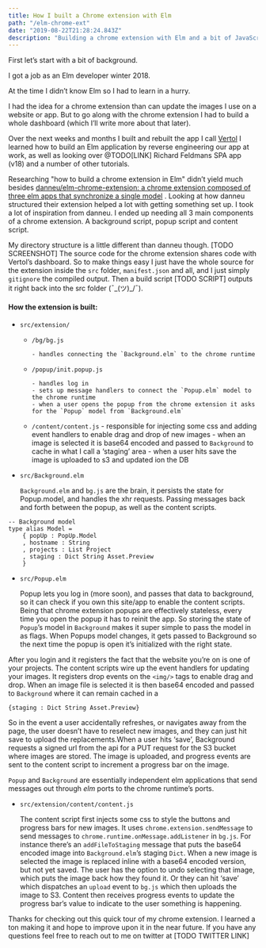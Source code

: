```yaml
---
title: How I built a Chrome extension with Elm
path: "/elm-chrome-ext"
date: "2019-08-22T21:28:24.843Z"
description: "Building a chrome extension with Elm and a bit of JavaScript"
---
```


First let’s start with a bit of background.

I got a job as an Elm developer winter 2018.

At the time I didn’t know Elm so I had to learn in a hurry.

I had the idea for a chrome extension than can update the images I use on a website or app. But to go along with the chrome extension I had to build a whole dashboard (which I’ll write more about that later).

Over the next weeks and months I built and rebuilt the app I call [Vertol](https://tryvertol.com)
I learned how to build an Elm application by reverse engineering our app at work, as well as looking over @TODO[LINK] Richard Feldmans SPA app (v18) and a number of other tutorials.

Researching "how to build a chrome extension in Elm" didn’t yield much besides [danneu/elm-chrome-extension: a chrome extension composed of three elm apps that synchronize a single model](https://github.com/danneu/elm-chrome-extension) . Looking at how danneu structured their extension helped a lot with getting something set up. I took a lot of inspiration from danneu. I ended up needing all 3 main components of a chrome extension. A background script, popup script and content script.

My directory structure is a little different than danneu though.
[TODO SCREENSHOT]
The source code for the chrome extension shares code with Vertol’s dashboard. So to make things easy I just have the whole source for the extension inside the `src` folder, `manifest.json` and all, and I just simply `gitignore` the compiled output. Then a build script [TODO SCRIPT] outputs it right back into the src folder (¯\_(ツ)\_/¯).

#### How the extension is built:

- `src/extension/`

  - `/bg/bg.js`

        - handles connecting the `Background.elm` to the chrome runtime

  - `/popup/init.popup.js`

        - handles log in
        - sets up message handlers to connect the `Popup.elm` model to the chrome runtime
        - when a user opens the popup from the chrome extension it asks for the `Popup` model from `Background.elm`

  - `/content/content.js` - responsible for injecting some css and adding event handlers to enable drag and drop of new images - when an image is selected it is base64 encoded and passed to `Background` to cache in what I call a ‘staging’ area - when a user hits save the image is uploaded to s3 and updated ion the DB

* `src/Background.elm`

  `Background.elm` and `bg.js` are the brain, it persists the state for Popup.model, and handles the xhr requests. Passing messages back and forth between the popup, as well as the content scripts.

```
-- Background model
type alias Model =
    { popUp : PopUp.Model
    , hostname : String
    , projects : List Project
    , staging : Dict String Asset.Preview
    }
```

- `src/Popup.elm`

  Popup lets you log in (more soon), and passes that data to background, so it can check if you own this site/app to enable the content scripts.
  Being that chrome extension popups are effectively stateless, every time you open the popup it has to reinit the app. So storing the state of `Popup`’s model in `Background` makes it super simple to pass the model in as flags. When Popups model changes, it gets passed to Background so the next time the popup is open it’s initialized with the right state.

After you login and it registers the fact that the website you’re on is one of your projects. The content scripts wire up the event handlers for updating your images. It registers drop events on the `<img/>` tags to enable drag and drop. When an image file is selected it is then base64 encoded and passed to `Background` where it can remain cached in a

`{staging : Dict String Asset.Preview}`

So in the event a user accidentally refreshes, or navigates away from the page, the user doesn’t have to reselect new images, and they can just hit save to upload the replacements.When a user hits ‘save’, Background requests a signed url from the api for a PUT request for the S3 bucket where images are stored. The image is uploaded, and progress events are sent to the content script to increment a progress bar on the image.

`Popup` and `Background` are essentially independent elm applications that send messages out through _elm_ ports to the chrome runtime’s ports.

- `src/extension/content/content.js`

  The content script first injects some css to style the buttons and progress bars for new images. It uses `chrome.extension.sendMessage` to send messages to `chrome.runtime.onMessage.addListener` in `bg.js`. For instance there’s an `addFileToStaging` message that puts the base64 encoded image into `Background.elm`’s staging `Dict`.
  When a new image is selected the image is replaced inline with a base64 encoded version, but not yet saved. The user has the option to undo selecting that image, which puts the image back how they found it. Or they can hit ‘save’ which dispatches an `upload` event to `bg.js` which then uploads the image to S3. Content then receives progress events to update the progress bar’s value to indicate to the user something is happening.

Thanks for checking out this quick tour of my chrome extension. I learned a ton making it and hope to improve upon it in the near future. If you have any questions feel free to reach out to me on twitter at [TODO TWITTER LINK]
